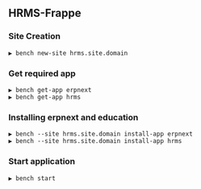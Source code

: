 ## HRMS-Frappe


### Site Creation

```
▶ bench new-site hrms.site.domain
```
### Get required app

```
▶ bench get-app erpnext
▶ bench get-app hrms
```
### Installing erpnext and education

```
▶ bench --site hrms.site.domain install-app erpnext
▶ bench --site hrms.site.domain install-app hrms
```

### Start application

```
▶ bench start
```
